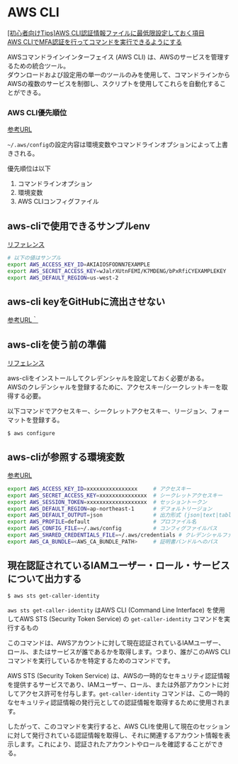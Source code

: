 # AWS CLI
[[初心者向けTips]AWS CLI認証情報ファイルに最低限設定しておく項目](https://dev.classmethod.jp/articles/20200415-awscli-credential-files/)  
[AWS CLIでMFA認証を行ってコマンドを実行できるようにする](https://zenn.dev/kkenjii/articles/try-aws-cli-mfa) 

AWSコマンドラインインターフェイス (AWS CLI) は、AWSのサービスを管理するための統合ツール。  
ダウンロードおよび設定用の単一のツールのみを使用して、コマンドラインからAWSの複数のサービスを制御し、スクリプトを使用してこれらを自動化することができる。

### AWS CLI優先順位
[参考URL](https://dev.classmethod.jp/articles/aws-cli-configuration-file-env-option/)

`~/.aws/config`の設定内容は環境変数やコマンドラインオプションによって上書きされる。

優先順位は以下

1. コマンドラインオプション
2. 環境変数
3. AWS CLIコンフィグファイル

## aws-cliで使用できるサンプルenv
[リファレンス](https://docs.aws.amazon.com/ja_jp/cli/latest/userguide/cli-configure-envvars.html)

```sh
# 以下の値はサンプル
export AWS_ACCESS_KEY_ID=AKIAIOSFODNN7EXAMPLE
export AWS_SECRET_ACCESS_KEY=wJalrXUtnFEMI/K7MDENG/bPxRfiCYEXAMPLEKEY
export AWS_DEFAULT_REGION=us-west-2
```

## aws-cli keyをGitHubに流出させない
[参考URL｀](https://kakakakakku.hatenablog.com/entry/2017/02/06/100706)

## aws-cliを使う前の準備
[リフェレンス](https://docs.aws.amazon.com/ja_jp/cli/latest/userguide/cli-configure-quickstart.html#cli-configure-quickstart-creds)

aws-cliをインストールしてクレデンシャルを設定しておく必要がある。  
AWSのクレデンシャルを登録するために、アクセスキー/シークレットキーを取得する必要。

以下コマンドでアクセスキー、シークレットアクセスキー、リージョン、フォーマットを登録する。

`$ aws configure`


## aws-cliが参照する環境変数
[参考URL](https://qiita.com/notakaos/items/4a7774ee6e1d11bb55d2)

```sh
export AWS_ACCESS_KEY_ID=xxxxxxxxxxxxxxxx     # アクセスキー
export AWS_SECRET_ACCESS_KEY=xxxxxxxxxxxxxxx  # シークレットアクセスキー
export AWS_SESSION_TOKEN=xxxxxxxxxxxxxxxxxxx  # セッショントークン
export AWS_DEFAULT_REGION=ap-northeast-1      # デフォルトリージョン
export AWS_DEFAULT_OUTPUT=json                # 出力形式 (json|text|table)
export AWS_PROFILE=default                    # プロファイル名
export AWS_CONFIG_FILE=~/.aws/config          # コンフィグファイルパス
export AWS_SHARED_CREDENTIALS_FILE=~/.aws/credentials # クレデンシャルファイルパス
export AWS_CA_BUNDLE=<AWS_CA_BUNDLE_PATH>     # 証明書バンドルへのパス
```

## 現在認証されているIAMユーザー・ロール・サービスについて出力する

`$ aws sts get-caller-identity`

`aws sts get-caller-identity` はAWS CLI (Command Line Interface) を使用してAWS STS (Security Token Service) の `get-caller-identity` コマンドを実行するもの

このコマンドは、AWSアカウントに対して現在認証されているIAMユーザー、ロール、またはサービスが誰であるかを取得します。つまり、誰がこのAWS CLIコマンドを実行しているかを特定するためのコマンドです。

AWS STS (Security Token Service) は、AWSの一時的なセキュリティ認証情報を提供するサービスであり、IAMユーザー、ロール、または外部アカウントに対してアクセス許可を付与します。`get-caller-identity` コマンドは、この一時的なセキュリティ認証情報の発行元としての認証情報を取得するために使用されます。

したがって、このコマンドを実行すると、AWS CLIを使用して現在のセッションに対して発行されている認証情報を取得し、それに関連するアカウント情報を表示します。これにより、認証されたアカウントやロールを確認することができる。

